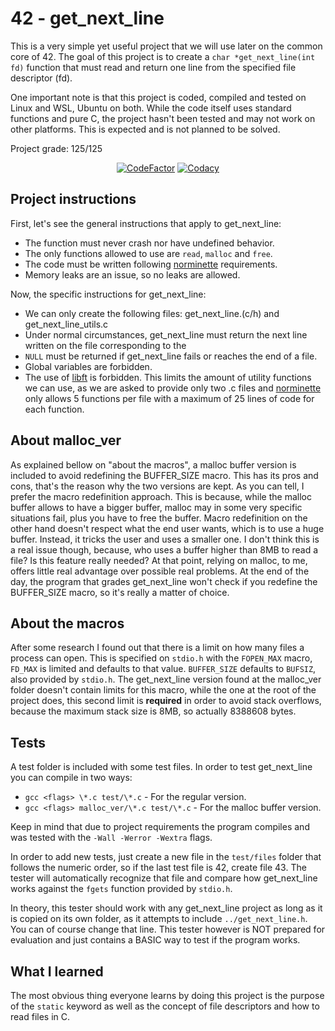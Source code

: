 # 42 - get_next_line

This is a very simple yet useful project that we will use later on the
common core of 42. The goal of this project is to create a
`char *get_next_line(int fd)` function that must read and return one line
from the specified file descriptor (fd).

One important note is that this project is coded, compiled and tested on
Linux and WSL, Ubuntu on both. While the code itself uses standard functions
and pure C, the project hasn't been tested and may not work on other platforms.
This is expected and is not planned to be solved.

Project grade: 125/125

<div align=center>
<a href="https://www.codefactor.io/repository/github/xdec0de/42get_next_line"><img src="https://www.codefactor.io/repository/github/xdec0de/42get_next_line/badge" alt="CodeFactor"/></a>
<a href="https://app.codacy.com/gh/xDec0de/42get_next_line"><img src="https://app.codacy.com/project/badge/Grade/10f45c9430f540c2aca9ec4f0df218ff" alt="Codacy"/></a>
</div>

## Project instructions

First, let's see the general instructions that apply to get_next_line:

- The function must never crash nor have undefined behavior.
- The only functions allowed to use are `read`, `malloc` and `free`.
- The code must be written following
[norminette](https://github.com/42School/norminette) requirements.
- Memory leaks are an issue, so no leaks are allowed.

Now, the specific instructions for get_next_line:

- We can only create the following files: get_next_line.(c/h) and
get_next_line_utils.c
- Under normal circumstances, get_next_line must return the next
line written on the file corresponding to the
- `NULL` must be returned if get_next_line fails or reaches the
end of a file.
- Global variables are forbidden.
- The use of [libft](https://github.com/xDec0de/42libft) is forbidden.
This limits the amount of utility functions we can use, as we are asked
to provide only two .c files and
[norminette](https://github.com/42School/norminette) only allows 5 functions
per file with a maximum of 25 lines of code for each function.

## About malloc_ver

As explained bellow on "about the macros", a malloc buffer version is
included to avoid redefining the BUFFER_SIZE macro. This has its pros and
cons, that's the reason why the two versions are kept. As you can tell, I
prefer the macro redefinition approach. This is because, while the malloc
buffer allows to have a bigger buffer, malloc may in some very specific
situations fail, plus you have to free the buffer. Macro redefinition on
the other hand doesn't respect what the end user wants, which is to use
a huge buffer. Instead, it tricks the user and uses a smaller one. I don't
think this is a real issue though, because, who uses a buffer higher than
8MB to read a file? Is this feature really needed? At that point, relying
on malloc, to me, offers little real advantage over possible real problems.
At the end of the day, the program that grades get_next_line won't check if
you redefine the BUFFER_SIZE macro, so it's really a matter of choice.

## About the macros

After some research I found out that there is a limit on how many files a
process can open. This is specified on `stdio.h` with the `FOPEN_MAX` macro,
`FD_MAX` is limited and defaults to that value. `BUFFER_SIZE` defaults to
`BUFSIZ`, also provided by `stdio.h`. The get_next_line version found at the
malloc_ver folder doesn't contain limits for this macro, while the one at the
root of the project does, this second limit is **required** in order to avoid
stack overflows, because the maximum stack size is 8MB, so actually 8388608
bytes.

## Tests

A test folder is included with some test files. In order to test get_next_line
you can compile in two ways:

- `gcc <flags> \*.c test/\*.c` - For the regular version.
- `gcc <flags> malloc_ver/\*.c test/\*.c` - For the malloc buffer version.

Keep in mind that due to project requirements the program compiles and was
tested with the `-Wall -Werror -Wextra` flags.

In order to add new tests, just create a new file in the `test/files` folder
that follows the numeric order, so if the last test file is 42, create file 43.
The tester will automatically recognize that file and compare how get_next_line
works against the `fgets` function provided by `stdio.h`.

In theory, this tester should work with any get_next_line project as long as
it is copied on its own folder, as it attempts to include `../get_next_line.h`.
You can of course change that line. This tester however is NOT prepared for
evaluation and just contains a BASIC way to test if the program works.

## What I learned

The most obvious thing everyone learns by doing this project is the purpose of
the `static` keyword as well as the concept of file descriptors and how to
read files in C.

